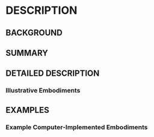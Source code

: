 # DESCRIPTION

## BACKGROUND

## SUMMARY

## DETAILED DESCRIPTION

### Illustrative Embodiments

## EXAMPLES

### Example Computer-Implemented Embodiments

